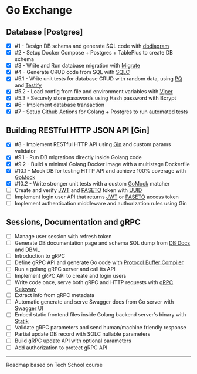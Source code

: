 # Go Exchange

## Database [Postgres]
- [x] #1 - Design DB schema and generate SQL code with [dbdiagram](https://dbdiagram.io/)
- [x] #2 - Setup Docker Compose + Postgres + TablePlus to create DB schema
- [x] #3 - Write and Run database migration with [Migrate](https://github.com/golang-migrate/migrate)
- [x] #4 - Generate CRUD code from SQL with [SQLC](https://sqlc.dev/)
- [x] #5.1 - Write unit tests for database CRUD with random data, using [PQ](https://github.com/lib/pq) and [Testify](https://github.com/stretchr/testify)
- [x] #5.2 - Load config from file and environment variables with [Viper](https://github.com/spf13/viper)
- [x] #5.3 - Securely store passwords using Hash password with Bcrypt
- [x] #6 - Implement database transaction
- [x] #7 - Setup Github Actions for Golang + Postgres to run automated tests

## Building RESTful HTTP JSON API [Gin]
- [x] #8 - Implement RESTful HTTP API using [Gin](https://github.com/gin-gonic/gin) and custom params validator
- [x] #9.1 - Run DB migrations directly inside Golang code
- [x] #9.2 - Build a minimal Golang Docker image with a multistage Dockerfile
- [x] #10.1 - Mock DB for testing HTTP API and achieve 100% coverage with [GoMock](https://github.com/golang/mock)
- [x] #10.2 - Write stronger unit tests with a custom [GoMock](https://github.com/golang/mock) matcher
- [ ] Create and verify [JWT](https://github.com/golang-jwt/jwt) and [PASETO](https://github.com/o1egl/paseto) token with [UUID](https://github.com/google/uuid)
- [ ] Implement login user API that returns [JWT](https://github.com/golang-jwt/jwt) or [PASETO](https://github.com/o1egl/paseto) access token
- [ ] Implement authentication middleware and authorization rules using Gin

## Sessions, Documentation and gRPC
- [ ] Manage user session with refresh token
- [ ] Generate DB documentation page and schema SQL dump from [DB Docs](https://dbdocs.io/docs) and [DBML](https://www.dbml.org/cli/#installation)
- [ ] Introduction to gRPC
- [ ] Define gRPC API and generate Go code with [Protocol Buffer Compiler](https://grpc.io/docs/protoc-installation/)
- [ ] Run a golang gRPC server and call its API
- [ ] Implement gRPC API to create and login users
- [ ] Write code once, serve both gRPC and HTTP requests with [gRPC Gateway](https://github.com/grpc-ecosystem/grpc-gateway)
- [ ] Extract info from gRPC metadata
- [ ] Automatic generate and serve Swagger docs from Go server with [Swagger UI](https://github.com/swagger-api/swagger-ui)
- [ ] Embed static frontend files inside Golang backend server's binary with [Statik](https://github.com/rakyll/statik)
- [ ] Validate gRPC parameters and send human/machine friendly response
- [ ] Partial update DB record with SQLC nullable parameters
- [ ] Build gRPC update API with optional parameters
- [ ] Add authorization to protect gRPC API

---

Roadmap based on Tech School course
